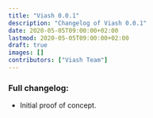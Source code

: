 ```yaml
---
title: "Viash 0.0.1"
description: "Changelog of Viash 0.0.1"
date: 2020-05-05T09:00:00+02:00
lastmod: 2020-05-05T09:00:00+02:00
draft: true
images: []
contributors: ["Viash Team"]
---
```


### Full changelog:

* Initial proof of concept.